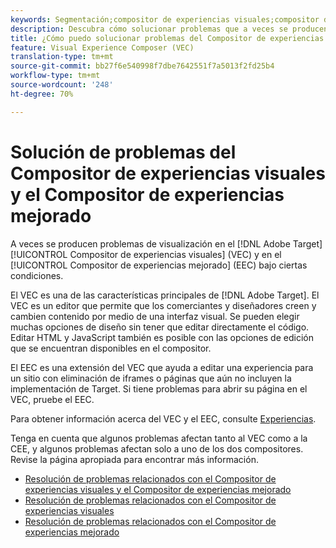 ```yaml
---
keywords: Segmentación;compositor de experiencias visuales;compositor de experiencias visuales mejorado;vec;resolución de problemas del compositor de experiencias visuales;resolución de problemas;eec;compositor de experiencias mejorado;tls;tls 1.2
description: Descubra cómo solucionar problemas que a veces se producen en el Compositor de experiencias visuales (VEC) y en el Compositor de experiencias mejorado (EEC) en determinadas condiciones.
title: ¿Cómo puedo solucionar problemas del Compositor de experiencias visuales y del Compositor de experiencias mejorado?
feature: Visual Experience Composer (VEC)
translation-type: tm+mt
source-git-commit: bb27f6e540998f7dbe7642551f7a5013f2fd25b4
workflow-type: tm+mt
source-wordcount: '248'
ht-degree: 70%

---
```



# Solución de problemas del Compositor de experiencias visuales y el Compositor de experiencias mejorado

A veces se producen problemas de visualización en el [!DNL Adobe Target] [!UICONTROL Compositor de experiencias visuales] (VEC) y en el [!UICONTROL Compositor de experiencias mejorado] (EEC) bajo ciertas condiciones.

El VEC es una de las características principales de [!DNL Adobe Target]. El VEC es un editor que permite que los comerciantes y diseñadores creen y cambien contenido por medio de una interfaz visual. Se pueden elegir muchas opciones de diseño sin tener que editar directamente el código. Editar HTML y JavaScript también es posible con las opciones de edición que se encuentran disponibles en el compositor.

El EEC es una extensión del VEC que ayuda a editar una experiencia para un sitio con eliminación de iframes o páginas que aún no incluyen la implementación de Target. Si tiene problemas para abrir su página en el VEC, pruebe el EEC.

Para obtener información acerca del VEC y el EEC, consulte  [Experiencias](/help/c-experiences/experiences.md#concept_A2E10F6AFB3D4AEAB6951EE14688848D).

Tenga en cuenta que algunos problemas afectan tanto al VEC como a la CEE, y algunos problemas afectan solo a uno de los dos compositores. Revise la página apropiada para encontrar más información.

* [Resolución de problemas relacionados con el Compositor de experiencias visuales y el Compositor de experiencias mejorado](/help/c-experiences/c-visual-experience-composer/r-troubleshoot-composer/issues-related-to-the-visual-experience-composer-vec-and-enhanced-experience-composer-eec.md)
* [Resolución de problemas relacionados con el Compositor de experiencias visuales](/help/c-experiences/c-visual-experience-composer/r-troubleshoot-composer/troubleshooting-issues-related-to-the-visual-experience-composer-vec.md)
* [Resolución de problemas relacionados con el Compositor de experiencias mejorado](/help/c-experiences/c-visual-experience-composer/r-troubleshoot-composer/troubleshooting-issues-related-to-the-enhanced-experience-composer-eec.md)